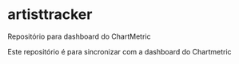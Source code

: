 # artisttracker
Repositório para dashboard do ChartMetric

Este repositório é para sincronizar com a dashboard do Chartmetric

